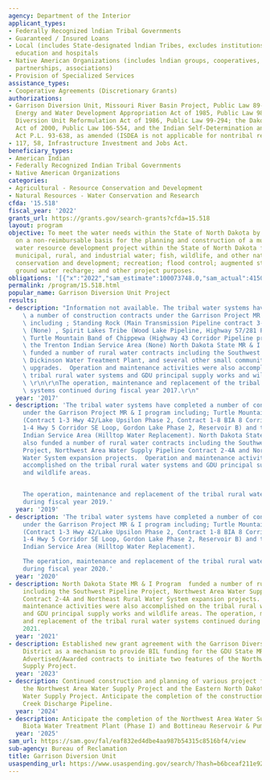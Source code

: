 ```yaml
---
agency: Department of the Interior
applicant_types:
- Federally Recognized lndian Tribal Governments
- Guaranteed / Insured Loans
- Local (includes State-designated lndian Tribes, excludes institutions of higher
  education and hospitals
- Native American Organizations (includes lndian groups, cooperatives, corporations,
  partnerships, associations)
- Provision of Specialized Services
assistance_types:
- Cooperative Agreements (Discretionary Grants)
authorizations:
- Garrison Diversion Unit, Missouri River Basin Project, Public Law 89-108, as amended;
  Energy and Water Development Appropriation Act of 1985, Public Law 98-360; Garrison
  Diversion Unit Reformulation Act of 1986, Public Law 99-294; the Dakota Water Resources
  Act of 2000, Public Law 106-554, and the Indian Self-Determination and Education
  Act P.L. 93-638, as amended (ISDEA is not applicable for nontribal recipients).
- 117, 58, Infrastructure Investment and Jobs Act.
beneficiary_types:
- American Indian
- Federally Recognized Indian Tribal Governments
- Native American Organizations
categories:
- Agricultural - Resource Conservation and Development
- Natural Resources - Water Conservation and Research
cfda: '15.518'
fiscal_year: '2022'
grants_url: https://grants.gov/search-grants?cfda=15.518
layout: program
objective: To meet the water needs within the State of North Dakota by providing funds
  on a non-reimbursable basis for the planning and construction of a multi-purpose
  water resource development project within the State of North Dakota for irrigation;
  municipal, rural, and industrial water; fish, wildlife, and other natural resource
  conservation and development; recreation; flood control; augmented stream flows;
  ground water recharge; and other project purposes.
obligations: '[{"x":"2022","sam_estimate":100073748.0,"sam_actual":41500211.0,"usa_spending_actual":2546000.0},{"x":"2023","sam_estimate":56981999.0,"sam_actual":72966888.0,"usa_spending_actual":880000.0},{"x":"2024","sam_estimate":31978291.0,"sam_actual":0.0,"usa_spending_actual":600000.0}]'
permalink: /program/15.518.html
popular_name: Garrison Diversion Unit Project
results:
- description: "Information not available. The tribal water systems have completed\
    \ a number of construction contracts under the Garrison Project MR & I program\
    \ including ; Standing Rock (Main Transmission Pipeline contract 3-8), Three Affiliated\
    \ (None) , Spirit Lakes Tribe (Wood Lake Pipeline, Highway 57/281 Pipeline Extension)\
    \ Turtle Mountain Band of Chippewa (Highway 43 Corridor Pipeline project) and\
    \ the Trenton Indian Service Area (None) North Dakota State MR & I Program also\
    \ funded a number of rural water contracts including the Southwest Pipeline Project\
    \ Dickinson Water Treatment Plant, and several other small community water system\
    \ upgrades.  Operation and maintenance activities were also accomplished on the\
    \ tribal rural water systems and GDU principal supply works and wildlife areas.\
    \ \r\n\r\nThe operation, maintenance and replacement of the tribal rural water\
    \ systems continued during fiscal year 2017.\r\n"
  year: '2017'
- description: 'The tribal water systems have completed a number of construction contracts
    under the Garrison Project MR & I program including; Turtle Mountain Band of Chippewa
    (Contract 1-3 Hwy 42/Lake Upsilon Phase 2, Contract 1-8 BIA 8 Corridor, Contract
    1-4 Hwy 5 Corridor SE Loop, Gordon Lake Phase 2, Reservoir B) and the Trenton
    Indian Service Area (Hilltop Water Replacement). North Dakota State MR & I Program
    also funded a number of rural water contracts including the Southwest Pipeline
    Project, Northwest Area Water Supply Pipeline Contract 2-4A and Northeast Rural
    Water System expansion projects.  Operation and maintenance activities were also
    accomplished on the tribal rural water systems and GDU principal supply works
    and wildlife areas.


    The operation, maintenance and replacement of the tribal rural water systems continued
    during fiscal year 2019.'
  year: '2019'
- description: 'The tribal water systems have completed a number of construction contracts
    under the Garrison Project MR & I program including; Turtle Mountain Band of Chippewa
    (Contract 1-3 Hwy 42/Lake Upsilon Phase 2, Contract 1-8 BIA 8 Corridor, Contract
    1-4 Hwy 5 Corridor SE Loop, Gordon Lake Phase 2, Reservoir B) and the Trenton
    Indian Service Area (Hilltop Water Replacement).

    The operation, maintenance and replacement of the tribal rural water systems continued
    during fiscal year 2020.'
  year: '2020'
- description: North Dakota State MR & I Program  funded a number of rural water contracts
    including the Southwest Pipeline Project, Northwest Area Water Supply Pipeline
    Contract 2-4A and Northeast Rural Water System expansion projects. Operation and
    maintenance activities were also accomplished on the tribal rural water systems
    and GDU principal supply works and wildlife areas. The operation, maintenance
    and replacement of the tribal rural water systems continued during fiscal year
    2021.
  year: '2021'
- description: Established new grant agreement with the Garrison Diversion Conservancy
    District as a mechanism to provide BIL funding for the GDU State MR&I Program.
    Advertised/Awarded contracts to initiate two features of the Northwest Area Water
    Supply Project.
  year: '2023'
- description: Continued construction and planning of various project features of
    the Northwest Area Water Supply Project and the Eastern North Dakota Alternate
    Water Supply Project. Anticipate the completion of the construction for the Snake
    Creek Discharge Pipeline.
  year: '2024'
- description: Anticipate the completion of the Northwest Area Water Supply Project
    Biota Water Treatment Plant (Phase I) and Bottineau Reservoir & Pump Station.
  year: '2025'
sam_url: https://sam.gov/fal/eaf832ed4dbe4aa987b54315c8516bf4/view
sub-agency: Bureau of Reclamation
title: Garrison Diversion Unit
usaspending_url: https://www.usaspending.gov/search/?hash=b6bceaf211e92018b1819c2a588c5e27
---
```

